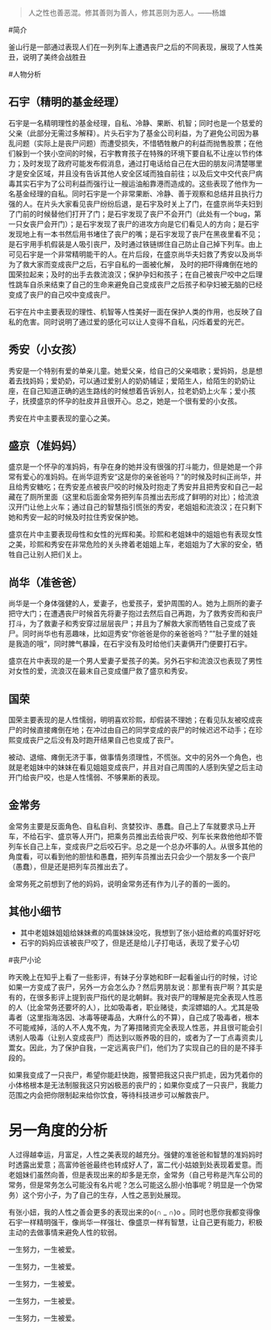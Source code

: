 >人之性也善恶混。修其善则为善人，修其恶则为恶人。——杨雄

#简介

釜山行是一部通过表现人们在一列列车上遭遇丧尸之后的不同表现，展现了人性美丑，说明了美终会战胜丑

#人物分析

## 石宇（精明的基金经理）

石宇是一名精明理性的基金经理，自私、冷静、果断、机智；同时也是一个慈爱的父亲（此部分无需过多解释）。片头石宇为了基金公司利益，为了避免公司因为暴乱问题（实际上是丧尸问题）而遭受损失，不惜牺牲散户的利益而抛售股票；在他们躲到一个狭小空间的时候，石宇教育孩子在特殊的环境下要自私不让座以节约体力；及时发现了政府可能发布假消息，通过打电话给自己在大田的朋友问清楚哪里才是安全区域，并且没有告诉其他人安全区域而独自前往；以及后文中交代丧尸病毒其实石宇为了公司利益而强行让一艘运油船靠港而造成的。这些表现了他作为一名基金经理的自私。同时石宇是一个非常果断、冷静、善于观察和总结并且执行力强的人。在片头大家看见丧尸纷纷后退，是石宇及时关上了门，在盛京尚华夫妇到了门前的时候替他们打开了门；是石宇发现了丧尸不会开门（此处有一个bug，第一只女丧尸会开门）；是石宇发现了丧尸的进攻方向是它们看见人的方向；是石宇发现地上有一本书然后用书堵住了丧尸的嘴；是石宇发现了丧尸在黑夜里看不见；是石宇用手机假装是人吸引丧尸，及时通过铁链绑住自己防止自己掉下列车。由上可见石宇是一个非常精明能干的人。在片后段，在盛京尚华夫妇救了秀安以及尚华为了救大家而变成丧尸之后，石宇自私的一面被化解， 及时的把吓得瘫倒在地的国荣拉起来；及时的出手去救流浪汉；保护孕妇和孩子；在自己被丧尸咬中之后理性跳车自杀来结束了自己的生命来避免自己变成丧尸之后孩子和孕妇被无脑的已经变成了丧尸的自己咬中变成丧尸。

石宇在片中主要表现的理性、机智等人性美好一面在保护人类的作用，也反映了自私的危害。同时说明了通过爱的感化可以让人变得不自私，闪烁着爱的光芒。

## 秀安（小女孩）

秀安是一个特别有爱的单亲儿童。她爱父亲，给自己的父亲唱歌；爱妈妈，总是想着去找妈妈；爱奶奶，可以通过爱别人的奶奶辅证；爱陌生人，给陌生的奶奶让座，在自己知道正确的逃生路线的时候想着告诉别人，拉老奶奶上火车；爱小孩子，抚摸盛京的怀孕的肚皮并且很开心。总之，她是一个很有爱的小女孩。

秀安在片中主要表现的童心之美。

## 盛京（准妈妈）

盛京是一个怀孕的准妈妈，有孕在身的她并没有很强的打斗能力，但是她是一个非常有爱心的准妈妈。在尚华逗秀安“这是你的亲爸爸吗？”的时候及时纠正尚华，并且给秀安糖吃；在秀安差点被丧尸咬的时候及时抱走了秀安并且把秀安和自己一起藏在了厕所里面（这里和后面金常务把列车员推出去形成了鲜明的对比）；给流浪汉开门让他上火车；通过自己的智慧指引慌张的秀安，老姐姐和流浪汉；在只剩下她和秀安一起的时候及时拉住秀安保护她。

盛京在片中主要表现母性和女性的光辉和美。珍熙和老姐妹中的姐姐也有表现女性之美，珍熙和秀安在非常危险的关头搀着老姐姐上车，老姐姐为了大家的安全，牺牲自己让别人把们关上。

## 尚华（准爸爸）

尚华是一个身体强健的人，爱妻子，也爱孩子，爱护周围的人。她为上厕所的妻子把守大门；在遭遇丧尸时候首先将妻子抱过去然后自己再跑，为了救秀安而和丧尸打斗，为了救妻子和秀安穿过层层丧尸；并且为了解救大家而牺牲自己变成了丧尸。同时尚华也有恶趣味，比如逗秀安“你爸爸是你的亲爸爸吗？””肚子里的娃娃是我造的哦“，同时脾气暴躁，在石宇没有及时给他们夫妻俩开门便要打石宇。

盛京在片中表现的是一个男人爱妻子爱孩子的美。另外石宇和流浪汉也表现了男性对女性的爱，流浪汉在最末自己变成僵尸救了盛京和秀安。

## 国荣

国荣主要表现的是人性懦弱，明明喜欢珍熙，却假装不理她；在看见队友被咬成丧尸的时候直接瘫倒在地；在冲过由自己的同学变成的丧尸的时候迟迟不动手；在珍熙变成丧尸之后没有及时跑开结果自己也变成了丧尸。

被动、退缩、瘫倒无济于事，做事情务须理性，不慌张。文中的另外一个角色，也就是老姐妹中的妹妹在看见姐姐变成丧尸，并且对自己周围的人感到失望之后主动开门给丧尸咬，也是人性懦弱、不够果断的表现。

## 金常务

金常务主要是反面角色、自私自利、贪婪狡诈、愚蠢。自己上了车就要求马上开车，不给石宇、盛京等人开门，把乘务员推出去给丧尸咬、列车长来救他他却不管列车长自己上车，变成丧尸之后咬石宇。总之是一个总办坏事的人。从很多其他的角度看，可以看到他的胆怯和愚蠢，把列车员推出去只会少一个朋友多一个丧尸（愚蠢），但是还是把列车员推出去了。

金常务死之前想到了他的妈妈，说明金常务还有作为儿子的善的一面的。

## 其他小细节

 - 其中老姐妹姐姐给妹妹煮的鸡蛋妹妹没吃，我想到了张小妞给煮的鸡蛋好好吃
 - 石宇的妈妈应该被丧尸咬了，但是还是给儿子打电话，表现了爱子心切

#丧尸小论

昨天晚上在知乎上看了一些影评，有妹子分享她和BF一起看釜山行的时候，讨论如果一方变成了丧尸，另外一方会怎么办？然后男朋友说：那里有丧尸啊？其实是有的，在很多影评上提到丧尸指代的是北朝鲜。我对丧尸的理解是完全表现人性恶的人（比金常务还要坏的人），比如吸毒者，职业赌徒，卖淫嫖娼的人。尤其是吸毒者（这里指海洛因、冰毒等硬毒品，大麻什么的不算），自己成了吸毒者，根本不可能戒掉，活的人不人鬼不鬼，为了筹措赌资完全表现人性恶，并且很可能会引诱别人吸毒（让别人变成丧尸）而达到以贩养吸的目的，或者为了一丁点毒资卖儿鬻女。因此，为了保护自我，一定远离丧尸们，他们为了实现自己的目的是不择手段的。

如果我变成了一只丧尸，希望你能赶快跑，报警把我这只丧尸抓走，因为凭着你的小体格根本是无法制服我这只穷凶极恶的丧尸的；如果你变成了一只丧尸，我能力范围之内会把你限制起来给你饮食，等待科技进步可以解救丧尸。

# 另一角度的分析

人过得越幸运，月富足，人性之美表现的越充分。强健的准爸爸和智慧的准妈妈时时透露出爱意；高富帅爸爸最终也转成好人了，富二代小姑娘到处表现着爱意。而老姐妹们虽然向善，但是表现出来的却多是无奈，金常务（自己号称是汽车公司的常务，但是常务怎么可能没有名片呢？怎么可能这么胆小怕事呢？明显是一个伪常务）这个穷小子，为了自己的生存，人性之恶到处展现。

有张小妞，我的人性之善会更多的表现出来的o(∩ _ ∩)o 。同时也愿你我都变得像石宇一样精明强干，像尚华一样强壮、像盛京一样有智慧，让自己更有能力，积极主动的去做事情来避免人性的软弱。

一生努力，一生被爱。

一生努力，一生被爱。

一生努力，一生被爱。

一生努力，一生被爱。

一生努力，一生被爱。
